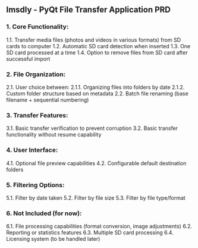 ## Imsdly - PyQt File Transfer Application PRD

### 1. Core Functionality:
1.1. Transfer media files (photos and videos in various formats) from SD cards to computer
1.2. Automatic SD card detection when inserted
1.3. One SD card processed at a time
1.4. Option to remove files from SD card after successful import

### 2. File Organization:
2.1. User choice between:
   2.1.1. Organizing files into folders by date
   2.1.2. Custom folder structure based on metadata
2.2. Batch file renaming (base filename + sequential numbering)

### 3. Transfer Features:
3.1. Basic transfer verification to prevent corruption
3.2. Basic transfer functionality without resume capability

### 4. User Interface:
4.1. Optional file preview capabilities
4.2. Configurable default destination folders

### 5. Filtering Options:
5.1. Filter by date taken
5.2. Filter by file size
5.3. Filter by file type/format

### 6. Not Included (for now):
6.1. File processing capabilities (format conversion, image adjustments)
6.2. Reporting or statistics features
6.3. Multiple SD card processing
6.4. Licensing system (to be handled later)